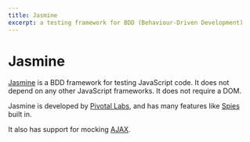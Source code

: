 ```yaml
---
title: Jasmine
excerpt: a testing framework for BDD (Behaviour-Driven Development)
---
```


# Jasmine

[Jasmine](http://jasmine.github.io/) is a BDD framework for testing JavaScript code. It does not depend on any other JavaScript frameworks. It does not require a DOM. 

Jasmine is developed by [Pivotal Labs](http://pivotal.io/labs), and has many features like [Spies](http://jasmine.github.io/2.0/introduction.html#section-Spies) built in.  

It also has support for mocking [AJAX](http://jasmine.github.io/2.0/ajax.html).
